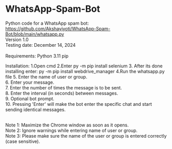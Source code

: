 # WhatsApp-Spam-Bot
Python code for a WhatsApp spam bot: https://github.com/Akshayjyoti/WhatsApp-Spam-Bot/blob/main/whatsapp.py <br/>
Version 1.0 <br/>
Testing date: December 14, 2024 <br/> <br/>
Requirements:
Python 3.11
pip

Installation:
1.Open cmd
2.Enter py -m pip install selenium
3. After its done installing enter: py -m pip install webdrive_manager
4.Run the whatsapp.py file
5. Enter the name of user or group.<br/>
6. Enter your message.<br/>
7. Enter the number of times the message is to be sent.<br/>
8. Enter the interval (in seconds) between messages.<br/>
9. Optional bot prompt.<br/>
10. Pressing 'Enter' will make the bot enter the specific chat and start sending identical messages.<br/><br/>

Note 1: Maximize the Chrome window as soon as it opens.<br/>
Note 2: Ignore warnings while entering name of user or group.<br/>
Note 3: Please make sure the name of the user or group is entered correctly (case sensitive). <br/><br/>
